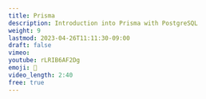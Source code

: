 ```yaml
---
title: Prisma
description: Introduction into Prisma with PostgreSQL 
weight: 9
lastmod: 2023-04-26T11:11:30-09:00
draft: false
vimeo: 
youtube: rLRIB6AF2Dg
emoji: 📅
video_length: 2:40
free: true
---
```

